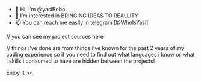 - 👋 Hi, I’m @yasiBobo
- 👀 I’m interested in BRINGING IDEAS TO REALLITY
- 📫 You can reach me easlly in telegram [@WhoIsYasi]

// you can see my project sources here 

// things i've done are from things i've known for the past 2 years of my coding experience so if you need to find out what languages i know or what i skills i consumed to have 
are hidden between the projects!


Enjoy It ><
